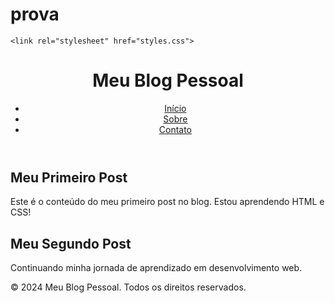 # prova
<!DOCTYPE html>
<html lang="pt-BR">
<head>
    <meta charset="UTF-8">
    <meta name="viewport" content="width=device-width, initial-scale=1.0">
    <title>Meu Blog Pessoal</title>

    <link rel="stylesheet" href="styles.css">
    
</head>

<body>
    <header>
        <h1>Meu Blog Pessoal</h1>
        <nav>
            <ul>
                <li><a href="#">Início</a></li>
                <li><a href="#">Sobre</a></li>
                <li><a href="#">Contato</a></li>
            </ul>
        </nav>
    </header>
    <main>
        <article>
            <h2>Meu Primeiro Post</h2>
            <p>Este é o conteúdo do meu primeiro post no blog. Estou aprendendo HTML e CSS!</p>
        </article>
        <article>
            <h2>Meu Segundo Post</h2>
            <p>Continuando minha jornada de aprendizado em desenvolvimento web.</p>
        </article>
    </main>
    <footer>
        <p>&copy; 2024 Meu Blog Pessoal. Todos os direitos reservados.</p>
    </footer>
</body>
</html>

